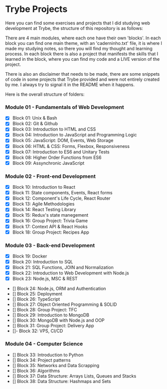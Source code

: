 # Trybe Projects

Here you can find some exercises and projects that I did studying web development at Trybe, the structure of this repository is as follows:

There are 4 main modules, where each one have their own 'blocks'. In each block you can find one main theme, with an 'caderninho.txt' file, it is where I made my studying notes, so there you will find my thought and learning process. In each block there is also a project that manifests the skills that I learned in the block, where you can find my code and a LIVE version of the project. 

There is also an disclaimer that needs to be made, there are some snippets of code in some projects that Trybe provided and were not entirely created by me. I always try to signal it in the README when it happens.

Here is the overall structure of folders:

### Module 01 - Fundamentals of Web Development
- [x] Block 01: Unix & Bash
- [x] Block 02: Git & Github
- [x] Block 03: Introduction to HTML and CSS
- [x] Block 04: Introduction to JavaScript and Programming Logic
- [x] Block 05: JavaScript: DOM, Events, Web Storage
- [x] Block 06: HTML & CSS: Forms, Flexbox, Responsiveness
- [x] Block 07: Introduction to ES6 and Unitary Tests
- [x] Block 08: Higher Order Functions from ES6
- [x] Block 09: Assynchronic JavaScript 

### Module 02 - Front-end Development
- [x] Block 10: Introduction to React
- [x] Block 11: State components, Events, React forms
- [x] Block 12: Component's Life Cycle, React Router
- [x] Block 13: Agile Methodologies
- [x] Block 14: React Testing Library
- [x] Block 15: Redux's state manegement
- [x] Block 16: Group Project: Trivia Game
- [x] Block 17: Context API & React Hooks
- [x] Block 18: Group Project: Recipes App

### Module 03 - Back-end Development
- [x] Block 19: Docker
- [x] Block 20: Introduction to SQL
- [x] Block 21: SQL Functions, JOIN and Normalization
- [x] Block 22: Introduction to Web Development with Node.js
- [x] Block 23: Node.js, MSC & REST
- [] Block 24: Node.js, ORM and Authentication
- [] Block 25: Deployment
- [] Block 26: TypeScript
- [] Block 27: Object Oriented Programming & SOLID
- [] Block 28: Group Project: TFC
- [] Block 29: Introduction to MongoDB
- [] Block 30: MongoDB with Node.js and OOP
- [] Block 31: Group Project: Delivery App
- []- Block 32: VPS, CI/CD

### Module 04 - Computer Science
- [] Block 33: Introduction to Python
- [] Block 34: Project patterns
- [] Block 35: Networks and Data Scrapping
- [] Block 36: Algorithms
- [] Block 37: Data Structure: Arrays Lists, Queues and Stacks
- [] Block 38: Data Structure: Hashmaps and Sets